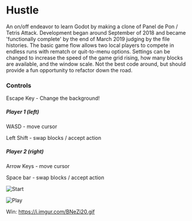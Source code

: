 # Hustle

An on/off endeavor to learn Godot by making a clone of Panel de Pon / Tetris Attack. Development began around September of 2018 and became 'functionally complete' by the end of March 2019 judging by the file histories. The basic game flow allows two local players to compete in endless runs with rematch or quit-to-menu options. Settings can be changed to increase the speed of the game grid rising, how many blocks are available, and the window scale. Not the best code around, but should provide a fun opportunity to refactor down the road.

### Controls
Escape Key - Change the background!
##### Player 1 (left)
WASD - move cursor

Left Shift - swap blocks / accept action
##### Player 2 (right)
Arrow Keys - move cursor

Space bar - swap blocks / accept action

![Start](https://i.imgur.com/M36eTdg.gif)

![Play](https://i.imgur.com/rcf7kDX.gif)

Win: https://i.imgur.com/BNeZi20.gif